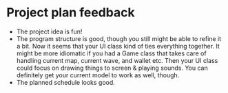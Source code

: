 # Project plan feedback
* The project idea is fun!
* The program structure is good, though you still might be able to refine it a bit. Now it seems that your UI class kind of ties everything together. It might be more idiomatic if you had a Game class that takes care of handling current map, current wave, and wallet etc. Then your UI class could focus on drawing things to screen & playing sounds. You can definitely get your current model to work as well, though.
* The planned schedule looks good.